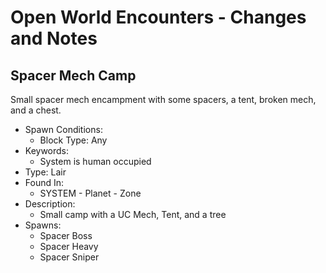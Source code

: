 # Open World Encounters - Changes and Notes

## Spacer Mech Camp
Small spacer mech encampment with some spacers, a tent, broken mech, and a chest.

- Spawn Conditions:
  - Block Type: Any
- Keywords:
  - System is human occupied
- Type: Lair
- Found In:
  - SYSTEM - Planet - Zone
- Description:
  - Small camp with a UC Mech, Tent, and a tree
- Spawns:
  - Spacer Boss
  - Spacer Heavy
  - Spacer Sniper
